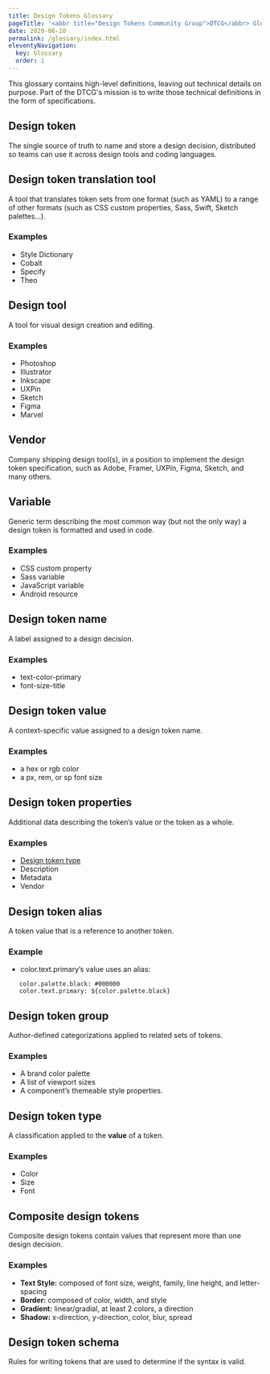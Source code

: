 ```yaml
---
title: Design Tokens Glossary
pageTitle: '<abbr title="Design Tokens Community Group">DTCG</abbr> Glossary'
date: 2020-06-10
permalink: /glossary/index.html
eleventyNavigation:
  key: Glossary
  order: 1
---
```


This glossary contains high-level definitions, leaving out technical details on purpose. Part of the DTCG's mission is to write those technical definitions in the form of specifications.

## Design token

The single source of truth to name and store a design decision, distributed so teams can use it across design tools and coding languages.

## Design token translation tool

A tool that translates token sets from one format (such as YAML) to a range of other formats (such as CSS custom properties, Sass, Swift, Sketch palettes…).

### Examples

- Style Dictionary
- Cobalt
- Specify
- Theo

## Design tool

A tool for visual design creation and editing.

### Examples

- Photoshop
- Illustrator
- Inkscape
- UXPin
- Sketch
- Figma
- Marvel

## Vendor

Company shipping design tool(s), in a position to implement the design token specification, such as Adobe, Framer, UXPin, Figma, Sketch, and many others.

## Variable

Generic term describing the most common way (but not the only way) a design token is formatted and used in code.

### Examples

- CSS custom property
- Sass variable
- JavaScript variable
- Android resource

## Design token name

A label assigned to a design decision.

### Examples

- text-color-primary
- font-size-title

## Design token value

A context-specific value assigned to a design token name.

### Examples

- a hex or rgb color
- a px, rem, or sp font size

## Design token properties

Additional data describing the token’s value or the token as a whole.

### Examples

- [Design token type](#design-token-type)
- Description
- Metadata
- Vendor

## Design token alias

A token value that is a reference to another token.

### Example

- color.text.primary’s value uses an alias:

```
   color.palette.black: #000000
   color.text.primary: ${color.palette.black}
```

## Design token group

Author-defined categorizations applied to related sets of tokens.

### Examples

- A brand color palette
- A list of viewport sizes
- A component’s themeable style properties.

## Design token type

A classification applied to the **value** of a token.

### Examples

- Color
- Size
- Font

## Composite design tokens

Composite design tokens contain values that represent more than one design decision.

### Examples

- **Text Style:** composed of font size, weight, family, line height, and letter-spacing
- **Border:** composed of color, width, and style
- **Gradient:** linear/gradial, at least 2 colors, a direction
- **Shadow:** x-direction, y-direction, color, blur, spread

## Design token schema

Rules for writing tokens that are used to determine if the syntax is valid.
